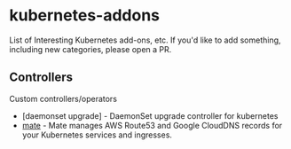 # kubernetes-addons

List of Interesting Kubernetes add-ons, etc. If you'd like to add something, including new categories, please open a PR.

## Controllers

Custom controllers/operators

* [daemonset upgrade] - DaemonSet upgrade controller for kubernetes
* [mate](https://github.com/zalando-incubator/mate) - Mate manages AWS Route53 and Google CloudDNS records for your Kubernetes services and ingresses.
